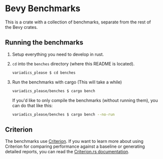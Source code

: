 # Bevy Benchmarks

This is a crate with a collection of benchmarks, separate from the rest of the Bevy crates.

## Running the benchmarks

1. Setup everything you need to develop in rust.
2. `cd` into the `benches` directory (where this README is located).

    ```sh
    variadics_please $ cd benches
    ```

3. Run the benchmarks with cargo (This will take a while)

    ```sh
    variadics_please/benches $ cargo bench
    ```

    If you'd like to only compile the benchmarks (without running them), you can do that like this:

    ```sh
    variadics_please/benches $ cargo bench --no-run
    ```

## Criterion

The benchmarks use [Criterion](https://crates.io/crates/criterion). If you want to learn more about using Criterion for comparing performance against a baseline or generating detailed reports, you can read the [Criterion.rs documentation](https://bheisler.github.io/criterion.rs/book/criterion_rs.html).
